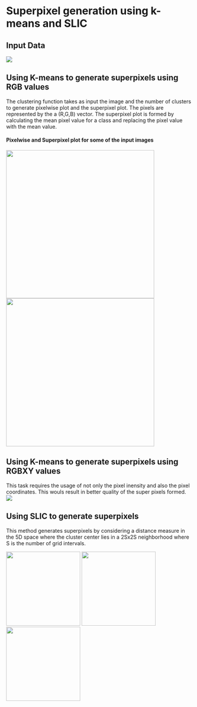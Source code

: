 # Superpixel generation using k-means and SLIC

## Input Data
<img src="https://github.com/jayesh68/SLIC-Superpixels-Kmeans/blob/main/Data/k-meaninp1.png"/>

## Using K-means to generate superpixels using RGB values
The clustering function takes as input the image and the number of clusters to generate pixelwise plot and the superpixel plot. The pixels are represented by the a (R,G,B) vector. The superpixel plot is formed by calculating the mean pixel value for a class and replacing the pixel value with the mean value.

#### Pixelwise and Superpixel plot for some of the input images
<p float="left">
<img src="https://github.com/jayesh68/SLIC-Superpixels-Kmeans/blob/main/Data/k-meanoutput1.png" width="400" height="400"/>
<img src="https://github.com/jayesh68/SLIC-Superpixels-Kmeans/blob/main/Data/k-meanoutput3.png" width="400" height="400"/>
</p>

## Using K-means to generate superpixels using RGBXY values
This task requires the usage of not only the pixel inensity and also the pixel coordinates. This wouls result in better quality of the super pixels formed.
<img src="https://github.com/jayesh68/SLIC-Superpixels-Kmeans/blob/main/Data/k-meanoutputrgbxy.png"/>

## Using SLIC to generate superpixels
This method generates superpixels by considering a distance measure in the 5D space where the cluster center lies in a 2Sx2S neighborhood where S is the number of grid intervals.  

<p float="left">
<img src="https://github.com/jayesh68/SLIC-Superpixels-Kmeans/blob/main/Data/SLIC2.png" width="200" height="200"/>
<img src="https://github.com/jayesh68/SLIC-Superpixels-Kmeans/blob/main/Data/slic1.png" width="200" height="200"/>
<img src="https://github.com/jayesh68/SLIC-Superpixels-Kmeans/blob/main/Data/SLIC3.png" width="200" height="200"/>
</p>
